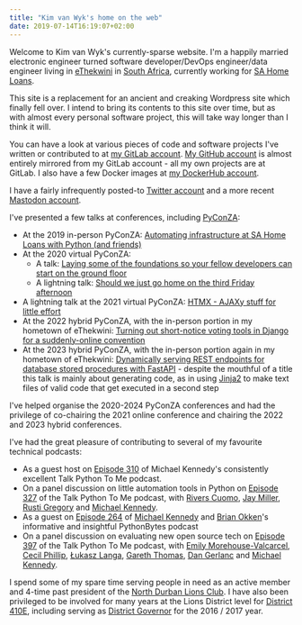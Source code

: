 ```yaml
---
title: "Kim van Wyk's home on the web"
date: 2019-07-14T16:19:07+02:00
---
```


Welcome to Kim van Wyk's currently-sparse website. I'm a happily married electronic engineer turned software developer/DevOps engineer/data engineer living in [eThekwini](https://en.wikipedia.org/wiki/EThekwini_Metropolitan_Municipality) in [South Africa](https://en.wikipedia.org/wiki/South_Africa), currently working for [SA Home Loans](https://www.sahomeloans.com).

This site is a replacement for an ancient and creaking Wordpress site which finally fell over. I intend to bring its contents to this site over time, but as with almost every personal software project, this will take way longer than I think it will.

You can have a look at various pieces of code and software projects I've written or contributed to at [my GitLab account](https://gitlab.com/kimvanwyk). [My GitHub account](https://github.com/kimvanwyk) is almost entirely mirrored from my GitLab account - all my own projects are at GitLab. I also have a few Docker images at [my DockerHub account](https://hub.docker.com/u/kimvanwyk/).

I have a fairly infrequently posted-to [Twitter account](https://twitter.com/kim_vanwyk) and a more recent <a rel="me" href="https://fosstodon.org/@kimvanwyk">Mastodon account</a>.

I've presented a few talks at conferences, including [PyConZA](https://za.pycon.org/):

* At the 2019 in-person PyConZA: [Automating infrastructure at SA Home Loans with Python (and friends)](https://www.youtube.com/watch?v=BT8Pxayqh84)
* At the 2020 virtual PyConZA: 
  * A talk: [Laying some of the foundations so your fellow developers can start on the ground floor](https://www.youtube.com/watch?v=l8WmOM5Pukc)
  * A lightning talk: [Should we just go home on the third Friday afternoon](https://youtu.be/KtuKLeRuOy0?t=1957)
* A lightning talk at the 2021 virtual PyConZA: [HTMX - AJAXy stuff for little effort](https://youtu.be/WQe6UJeChgM?t=672)
* At the 2022 hybrid PyConZA, with the in-person portion in my hometown of eThekwini: [Turning out short-notice voting tools in Django for a suddenly-online convention](https://www.youtube.com/watch?v=OWcDr0L4-ZE)
* At the 2023 hybrid PyConZA, with the in-person portion again in my hometown of eThekwini: [Dynamically serving REST endpoints for database stored procedures with FastAPI](https://www.youtube.com/watch?v=V-HTUVpbuPI) - despite the mouthful of a title this talk is mainly about generating code, as in using [Jinja2](https://jinja.palletsprojects.com/en/2.10.x/) to make text files of valid code that get executed in a second step

I've helped organise the 2020-2024 PyConZA conferences and had the privilege of co-chairing the 2021 online conference and chairing the 2022 and 2023 hybrid conferences.

I've had the great pleasure of contributing to several of my favourite technical podcasts:

* As a guest host on [Episode 310](https://talkpython.fm/episodes/show/310/ama-ask-me-anything-with-michael) of Michael Kennedy's consistently excellent Talk Python To Me podcast. 
* On a panel discussion on little automation tools in Python on [Episode 327](https://talkpython.fm/episodes/show/327/little-automation-tools-in-python) of the Talk Python To Me podcast, with [Rivers Cuomo](https://twitter.com/RiversCuomo), [Jay Miller](https://twitter.com/kjaymiller), [Rusti Gregory](https://talkpython.fm/episodes/show/194/learning-and-teaching-python-in-a-vacuum) and [Michael Kennedy](https://twitter.com/mkennedy).
* As a guest on [Episode 264](https://pythonbytes.fm/episodes/show/264/we-re-just-playing-games-with-jupyter-at-this-point) of [Michael Kennedy](https://twitter.com/mkennedy) and [Brian Okken](https://twitter.com/brianokken)'s informative and insightful PythonBytes podcast
* On a panel discussion on evaluating new open source tech on [Episode 397](https://talkpython.fm/episodes/show/397/evaluating-new-open-source-tech-panel) of the Talk Python To Me podcast, with [Emily Morehouse-Valcarcel](https://twitter.com/emilyemorehouse), [Cecil Phillip](https://hachyderm.io/@cecilphillip), [Łukasz Langa](https://mastodon.social/@ambv), [Gareth Thomas](https://pythonist.as/@thestub), [Dan Gerlanc](https://fosstodon.org/@dgerlanc)  and [Michael Kennedy](https://twitter.com/mkennedy).

I spend some of my spare time serving people in need as an active member and 4-time past president of the [North Durban Lions Club](https://northdurbanlions.org.za/). I have also been privileged to be involved for many years at the Lions District level for [District 410E](https://lions410e.org.za/), including serving as [District Governor](https://members.lionsclubs.org/EN/districts/index.php) for the 2016 / 2017 year.

